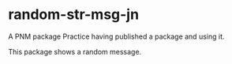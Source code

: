 # random-str-msg-jn

A PNM package
Practice having published a package and using it.

This package shows a random message.
